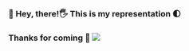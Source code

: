 ### 🐅 Hey, there!🖐  This is my representation 🌓 
### Thanks for coming 🙋 <img src="https://i.imgur.com/jUFmcSz_d.webp?maxwidth=30&fidelity=grand">

<!--
**TheMan1697/TheMan1697** is a ✨ _special_ ✨ repository because its `README.md` (this file) appears on your GitHub profile.

Here are some ideas to get you started:

- 🔭 I’m currently working on ...
- 🌱 I’m currently learning ...
- 👯 I’m looking to collaborate on ...
- 🤔 I’m looking for help with ...
- 💬 Ask me about ...
- 📫 How to reach me: ...
- 😄 Pronouns: ...
- ⚡ Fun fact: ...
-->
